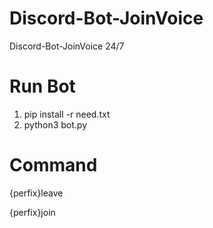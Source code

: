 # Discord-Bot-JoinVoice
Discord-Bot-JoinVoice 24/7

# Run Bot
1. pip install -r need.txt
2. python3 bot.py

# Command
{perfix}leave

{perfix}join
